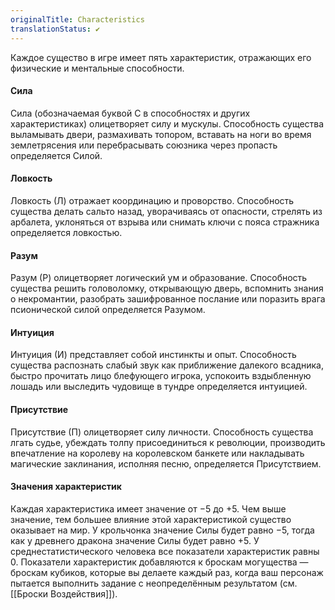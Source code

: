 ```yaml
---
originalTitle: Characteristics
translationStatus: ✔️
---
```


Каждое существо в игре имеет пять характеристик, отражающих его физические и ментальные способности.

#### Сила

Сила (обозначаемая буквой С в способностях и других характеристиках) олицетворяет силу и мускулы. Способность существа выламывать двери, размахивать топором, вставать на ноги во время землетрясения или перебрасывать союзника через пропасть определяется Силой.

#### Ловкость

Ловкость (Л) отражает координацию и проворство. Способность существа делать сальто назад, уворачиваясь от опасности, стрелять из арбалета, уклоняться от взрыва или снимать ключи с пояса стражника определяется ловкостью.

#### Разум

Разум (Р) олицетворяет логический ум и образование. Способность существа решить головоломку, открывающую дверь, вспомнить знания о некромантии, разобрать зашифрованное послание или поразить врага псионической силой определяется Разумом.

#### Интуиция

Интуиция (И) представляет собой инстинкты и опыт. Способность существа распознать слабый звук как приближение далекого всадника, быстро прочитать лицо блефующего игрока, успокоить вздыбленную лошадь или выследить чудовище в тундре определяется интуицией.

#### Присутствие

Присутствие (П) олицетворяет силу личности. Способность существа лгать судье, убеждать толпу присоединиться к революции, производить впечатление на королеву на королевском банкете или накладывать магические заклинания, исполняя песню, определяется Присутствием.

#### Значения характеристик

Каждая характеристика имеет значение от −5 до +5. Чем выше значение, тем большее влияние этой характеристикой существо оказывает на мир. У крольчонка значение Силы будет равно −5, тогда как у древнего дракона значение Силы будет равно +5. У среднестатистического человека все показатели характеристик равны 0. Показатели характеристик добавляются к броскам могущества — броскам кубиков, которые вы делаете каждый раз, когда ваш персонаж пытается выполнить задание с неопределённым результатом (см. [[Броски Воздействия]]).
